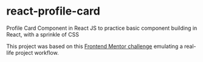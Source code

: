 # react-profile-card
Profile Card Component in React JS to practice basic component building in React, with a sprinkle of CSS

This project was based on this [Frontend Mentor challenge](https://www.frontendmentor.io/challenges/profile-card-component-cfArpWshJ) emulating a real-life project workflow.
